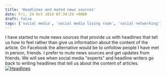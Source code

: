 ```yaml
---
title: 'Headlines and muted news sources'
date: Fri, 24 Oct 2014 07:34:29 +0000
draft: false
tags: ['social media', 'social media living room', 'social networking']
---
```


I have started to mute news sources that provide us with headlines that tell us how to feel rather than give us information about the content of the article. On Facebook the alternative would be to unfollow people I have met in person, friends. I prefer to mute news sources and get updates from friends. We will see when social media "experts" and headline writers go back to writing headlines that tell us about the content of articles. [![Headlines](http://www.main-vision.com/richard/blog/wp-content/uploads/2014/10/Screen-Shot-2014-10-23-at-09.34.04-293x300.png)](http://www.main-vision.com/richard/blog/wp-content/uploads/2014/10/Screen-Shot-2014-10-23-at-09.34.04.png)